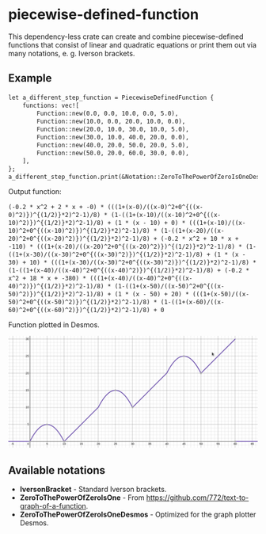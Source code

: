 # piecewise-defined-function

This dependency-less crate can create and combine piecewise-defined functions that consist of linear and quadratic equations or print them out via many notations, e. g. Iverson brackets. 

## Example

```
let a_different_step_function = PiecewiseDefinedFunction {
	functions: vec![
		Function::new(0.0, 0.0, 10.0, 0.0, 5.0),
		Function::new(10.0, 0.0, 20.0, 10.0, 0.0),
		Function::new(20.0, 10.0, 30.0, 10.0, 5.0),
		Function::new(30.0, 10.0, 40.0, 20.0, 0.0),
		Function::new(40.0, 20.0, 50.0, 20.0, 5.0),
		Function::new(50.0, 20.0, 60.0, 30.0, 0.0),
	],
};
a_different_step_function.print(&Notation::ZeroToThePowerOfZeroIsOneDesmos);
```

Output function:

```
(-0.2 * x^2 + 2 * x + -0) * (((1+(x-0)/((x-0)^2+0^{((x-0)^2)})^{(1/2)}*2)^2-1)/8) * (1-((1+(x-10)/((x-10)^2+0^{((x-10)^2)})^{(1/2)}*2)^2-1)/8) + (1 * (x - 10) + 0) * (((1+(x-10)/((x-10)^2+0^{((x-10)^2)})^{(1/2)}*2)^2-1)/8) * (1-((1+(x-20)/((x-20)^2+0^{((x-20)^2)})^{(1/2)}*2)^2-1)/8) + (-0.2 * x^2 + 10 * x + -110) * (((1+(x-20)/((x-20)^2+0^{((x-20)^2)})^{(1/2)}*2)^2-1)/8) * (1-((1+(x-30)/((x-30)^2+0^{((x-30)^2)})^{(1/2)}*2)^2-1)/8) + (1 * (x - 30) + 10) * (((1+(x-30)/((x-30)^2+0^{((x-30)^2)})^{(1/2)}*2)^2-1)/8) * (1-((1+(x-40)/((x-40)^2+0^{((x-40)^2)})^{(1/2)}*2)^2-1)/8) + (-0.2 * x^2 + 18 * x + -380) * (((1+(x-40)/((x-40)^2+0^{((x-40)^2)})^{(1/2)}*2)^2-1)/8) * (1-((1+(x-50)/((x-50)^2+0^{((x-50)^2)})^{(1/2)}*2)^2-1)/8) + (1 * (x - 50) + 20) * (((1+(x-50)/((x-50)^2+0^{((x-50)^2)})^{(1/2)}*2)^2-1)/8) * (1-((1+(x-60)/((x-60)^2+0^{((x-60)^2)})^{(1/2)}*2)^2-1)/8) + 0
```

Function plotted in Desmos.

![Example](example.png)

## Available notations

- **IversonBracket** - Standard Iverson brackets.
- **ZeroToThePowerOfZeroIsOne** - From https://github.com/772/text-to-graph-of-a-function.
- **ZeroToThePowerOfZeroIsOneDesmos** - Optimized for the graph plotter Desmos.
